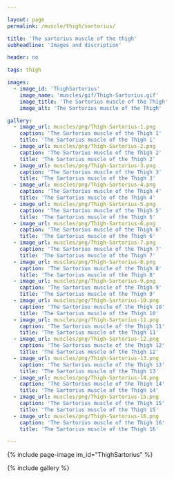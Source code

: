 ```yaml
---

layout: page
permalink: /muscle/thigh/sartorius/

title: 'The sartorius muscle of the thigh'
subheadline: 'Images and discription'

header: no

tags: thigh

images:
  - image_id: 'ThighSartorius'
    image_name: 'muscles/gif/Thigh-Sartorius.gif'
    image_title: 'The Sartorius muscle of the Thigh'
    image_alt: 'The Sartorius muscle of the Thigh' 

gallery:
  - image_url: muscles/png/Thigh-Sartorius-1.png
    caption: 'The Sartorius muscle of the Thigh 1'
    title: 'The Sartorius muscle of the Thigh 1'
  - image_url: muscles/png/Thigh-Sartorius-2.png
    caption: 'The Sartorius muscle of the Thigh 2'
    title: 'The Sartorius muscle of the Thigh 2'
  - image_url: muscles/png/Thigh-Sartorius-3.png
    caption: 'The Sartorius muscle of the Thigh 3'
    title: 'The Sartorius muscle of the Thigh 3'
  - image_url: muscles/png/Thigh-Sartorius-4.png
    caption: 'The Sartorius muscle of the Thigh 4'
    title: 'The Sartorius muscle of the Thigh 4'
  - image_url: muscles/png/Thigh-Sartorius-5.png
    caption: 'The Sartorius muscle of the Thigh 5'
    title: 'The Sartorius muscle of the Thigh 5'
  - image_url: muscles/png/Thigh-Sartorius-6.png
    caption: 'The Sartorius muscle of the Thigh 6'
    title: 'The Sartorius muscle of the Thigh 6'
  - image_url: muscles/png/Thigh-Sartorius-7.png
    caption: 'The Sartorius muscle of the Thigh 7'
    title: 'The Sartorius muscle of the Thigh 7'
  - image_url: muscles/png/Thigh-Sartorius-8.png
    caption: 'The Sartorius muscle of the Thigh 8'
    title: 'The Sartorius muscle of the Thigh 8'
  - image_url: muscles/png/Thigh-Sartorius-9.png
    caption: 'The Sartorius muscle of the Thigh 9'
    title: 'The Sartorius muscle of the Thigh 9'
  - image_url: muscles/png/Thigh-Sartorius-10.png
    caption: 'The Sartorius muscle of the Thigh 10'
    title: 'The Sartorius muscle of the Thigh 10'
  - image_url: muscles/png/Thigh-Sartorius-11.png
    caption: 'The Sartorius muscle of the Thigh 11'
    title: 'The Sartorius muscle of the Thigh 11'
  - image_url: muscles/png/Thigh-Sartorius-12.png
    caption: 'The Sartorius muscle of the Thigh 12'
    title: 'The Sartorius muscle of the Thigh 12'
  - image_url: muscles/png/Thigh-Sartorius-13.png
    caption: 'The Sartorius muscle of the Thigh 13'
    title: 'The Sartorius muscle of the Thigh 13'
  - image_url: muscles/png/Thigh-Sartorius-14.png
    caption: 'The Sartorius muscle of the Thigh 14'
    title: 'The Sartorius muscle of the Thigh 14'
  - image_url: muscles/png/Thigh-Sartorius-15.png
    caption: 'The Sartorius muscle of the Thigh 15'
    title: 'The Sartorius muscle of the Thigh 15'
  - image_url: muscles/png/Thigh-Sartorius-16.png
    caption: 'The Sartorius muscle of the Thigh 16'
    title: 'The Sartorius muscle of the Thigh 16'

---
```


{% include page-image im_id="ThighSartorius" %}

{% include gallery %}